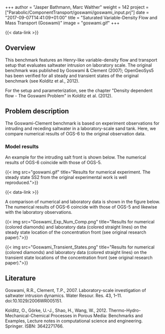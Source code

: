 +++
author = "Jasper Bathmann, Marc Walther"
weight = 142
project = ["Parabolic/ComponentTransport/goswami/goswami_input.prj"]
date = "2017-09-07T14:41:09+01:00"
title = "Saturated Variable-Density Flow and Mass Transport (Goswami)"
image = "goswami.gif"
+++

{{< data-link >}}

## Overview

This benchmark features an Henry-like variable-density flow and transport setup that evaluates saltwater intrusion on laboratory scale. The original benchmark was published by Goswami & Clement (2007); OpenGeoSys5 has been verified for all steady and transient states of the original benchmark (see Kolditz et al., 2012).

For the setup and parameterization, see the chapter "Density dependent flow - The Goswami Problem" in Kolditz et al. (2012).

## Problem description

The Goswami-Clement benchmark is based on experiment observations for intruding and receding saltwater in a laboratory-scale sand tank. Here, we compare numerical results of OGS-6 to the original observation data.

### Model results

An example for the intruding salt front is shown below. The numerical results of OGS-6 coincide with those of OGS-5.

{{< img src="goswami.gif" title="Results for numerical experiment. The steady state SS2 from the original experimental work is well reproduced.">}}

{{< data-link >}}

A comparison of numerical and laboratory data is shown in the figure below. The numerical results of OGS-6 coincide with those of OGS-5 and likewise with the laboratory observations.

{{< img src="Goswami_Exp_Num_Comp.png" title="Results for numerical (colored diamonds) and laboratory data (colored straight lines) on the steady state location of the concentration front (see original research paper).">}}

{{< img src="Goswami_Transient_States.png" title="Results for numerical (colored diamonds) and laboratory data (colored straight lines) on the transient state locations of the concentration front (see original research paper).">}}

## Literature

<!-- vale off -->

Goswami, R.R., Clement, T.P., 2007. Laboratory-scale investigation of saltwater intrusion dynamics. Water Resour. Res. 43, 1–11. doi:10.1029/2006WR005151.

Kolditz, O., Görke, U.-J., Shao, H., Wang, W., 2012. Thermo-Hydro-Mechanical-Chemical Processes in Porous Media: Benchmarks and Examples, Lecture notes in computational science and engineering. Springer. ISBN: 3642271766.
